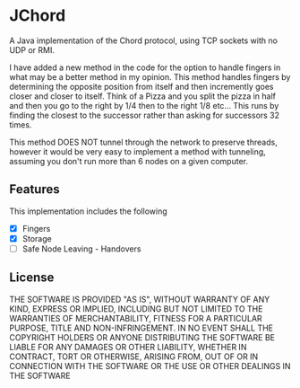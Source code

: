 JChord
===========
A Java implementation of the Chord protocol, using TCP sockets with no UDP or RMI.

I have added a new method in the code for the option to handle fingers in what may be a better method in my opinion.
This method handles fingers by determining the opposite position from itself and then incremently goes closer and closer to itself.
Think of a Pizza and you split the pizza in half and then you go to the right by 1/4 then to the right 1/8 etc... This runs by finding
the closest to the successor rather than asking for successors 32 times.

This method DOES NOT tunnel through the network to preserve threads, however it would be very easy to implement a method with tunneling, assuming you don't run
more than 6 nodes on a given computer.

Features
-----------
This implementation includes the following

- [x] Fingers
- [x] Storage
- [ ] Safe Node Leaving - Handovers

License
-----------
THE SOFTWARE IS PROVIDED "AS IS", WITHOUT WARRANTY OF ANY KIND, EXPRESS OR IMPLIED, INCLUDING BUT NOT LIMITED TO THE WARRANTIES OF MERCHANTABILITY, FITNESS FOR A PARTICULAR PURPOSE, TITLE AND NON-INFRINGEMENT. IN NO EVENT SHALL THE COPYRIGHT HOLDERS OR ANYONE DISTRIBUTING THE SOFTWARE BE LIABLE FOR ANY DAMAGES OR OTHER LIABILITY, WHETHER IN CONTRACT, TORT OR OTHERWISE, ARISING FROM, OUT OF OR IN CONNECTION WITH THE SOFTWARE OR THE USE OR OTHER DEALINGS IN THE SOFTWARE

